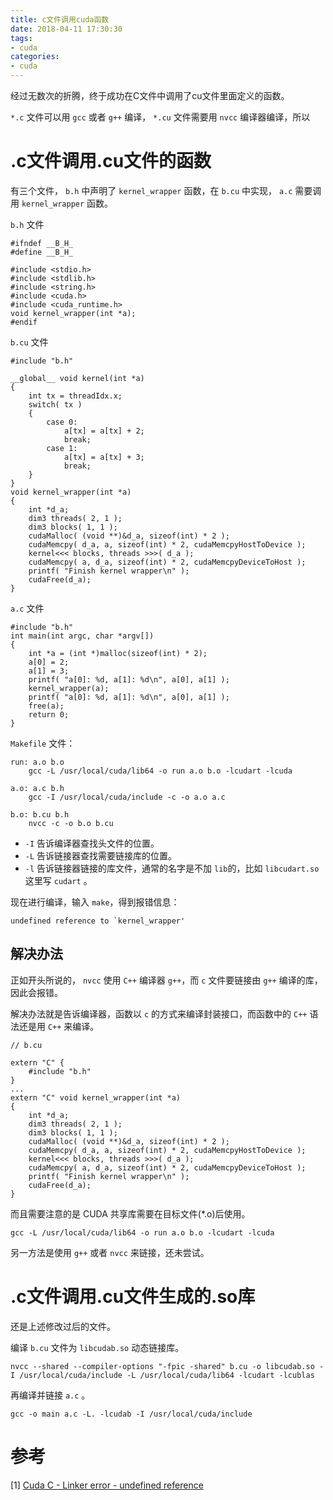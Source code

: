 ```yaml
---
title: c文件调用cuda函数
date: 2018-04-11 17:30:30
tags:
- cuda
categories:
- cuda
---
```


经过无数次的折腾，终于成功在C文件中调用了cu文件里面定义的函数。
<!--more -->

`*.c` 文件可以用 `gcc` 或者 `g++` 编译， `*.cu` 文件需要用 `nvcc` 编译器编译，所以 

# .c文件调用.cu文件的函数

有三个文件， `b.h` 中声明了 `kernel_wrapper` 函数，在 `b.cu` 中实现， `a.c` 需要调用 `kernel_wrapper` 函数。

`b.h` 文件
```
#ifndef __B_H_
#define __B_H_

#include <stdio.h>
#include <stdlib.h>
#include <string.h>
#include <cuda.h>
#include <cuda_runtime.h>
void kernel_wrapper(int *a);
#endif 
```

`b.cu` 文件

```
#include "b.h"

__global__ void kernel(int *a)
{
	int tx = threadIdx.x; 
	switch( tx )
	{
		case 0:
			a[tx] = a[tx] + 2;
			break;
		case 1:
			a[tx] = a[tx] + 3;
			break;
	}
}
void kernel_wrapper(int *a)
{
	int *d_a;
	dim3 threads( 2, 1 );
	dim3 blocks( 1, 1 );
	cudaMalloc( (void **)&d_a, sizeof(int) * 2 );
	cudaMemcpy( d_a, a, sizeof(int) * 2, cudaMemcpyHostToDevice );
	kernel<<< blocks, threads >>>( d_a );
	cudaMemcpy( a, d_a, sizeof(int) * 2, cudaMemcpyDeviceToHost );
	printf( "Finish kernel wrapper\n" );
	cudaFree(d_a);
}
```

`a.c` 文件

```
#include "b.h"
int main(int argc, char *argv[])
{
	int *a = (int *)malloc(sizeof(int) * 2);
	a[0] = 2;
	a[1] = 3;
	printf( "a[0]: %d, a[1]: %d\n", a[0], a[1] );
	kernel_wrapper(a);
	printf( "a[0]: %d, a[1]: %d\n", a[0], a[1] );
	free(a);
	return 0;
} 
```


`Makefile` 文件：
```
run: a.o b.o
	gcc -L /usr/local/cuda/lib64 -o run a.o b.o -lcudart -lcuda

a.o: a.c b.h
	gcc -I /usr/local/cuda/include -c -o a.o a.c

b.o: b.cu b.h
	nvcc -c -o b.o b.cu
```

- `-I` 告诉编译器查找头文件的位置。
- `-L` 告诉链接器查找需要链接库的位置。
- `-l` 告诉链接器链接的库文件，通常的名字是不加 `lib`的，比如 `libcudart.so` 这里写 `cudart` 。


现在进行编译，输入 `make`，得到报错信息：

```
undefined reference to `kernel_wrapper'
```


## 解决办法

正如开头所说的， `nvcc` 使用 `C++` 编译器 `g++`，而 `c` 文件要链接由 `g++` 编译的库，因此会报错。

解决办法就是告诉编译器，函数以 `c` 的方式来编译封装接口，而函数中的 `C++` 语法还是用 `C++` 来编译。

```
// b.cu

extern "C" {
	#include "b.h"
}
...
extern "C" void kernel_wrapper(int *a)
{
	int *d_a;
	dim3 threads( 2, 1 );
	dim3 blocks( 1, 1 );
	cudaMalloc( (void **)&d_a, sizeof(int) * 2 );
	cudaMemcpy( d_a, a, sizeof(int) * 2, cudaMemcpyHostToDevice );
	kernel<<< blocks, threads >>>( d_a );
	cudaMemcpy( a, d_a, sizeof(int) * 2, cudaMemcpyDeviceToHost );
	printf( "Finish kernel wrapper\n" );
	cudaFree(d_a);
}
```

而且需要注意的是 CUDA 共享库需要在目标文件(\*.o)后使用。
```
gcc -L /usr/local/cuda/lib64 -o run a.o b.o -lcudart -lcuda
```

另一方法是使用 `g++` 或者 `nvcc` 来链接，还未尝试。

# .c文件调用.cu文件生成的.so库

还是上述修改过后的文件。

编译 `b.cu` 文件为 `libcudab.so` 动态链接库。

```
nvcc --shared --compiler-options "-fpic -shared" b.cu -o libcudab.so -I /usr/local/cuda/include -L /usr/local/cuda/lib64 -lcudart -lcublas 
```

再编译并链接 `a.c` 。
```
gcc -o main a.c -L. -lcudab -I /usr/local/cuda/include
```




# 参考
[1] [Cuda C - Linker error - undefined reference
](https://stackoverflow.com/questions/13553015/cuda-c-linker-error-undefined-reference)